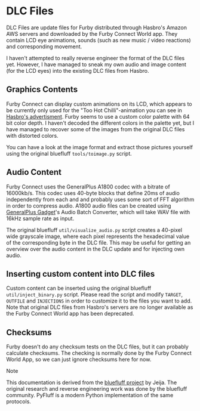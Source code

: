 # DLC Files

DLC Files are update files for Furby distributed through Hasbro's Amazon AWS servers and downloaded by the Furby Connect World app. They contain LCD eye animations, sounds (such as new music / video reactions) and corresponding movement.

I haven't attempted to really reverse engineer the format of the DLC files yet. However, I have managed to sneak my own audio and image content (for the LCD eyes) into the existing DLC files from Hasbro.

## Graphics Contents
Furby Connect can display custom animations on its LCD, which appears to be currently only used for the "Too Hot Chilli"-animation you can see in [Hasbro's advertisment](https://youtu.be/9GEAIgOgy_o?t=55). Furby seems to use a custom color palette with 64 bit color depth. I haven't decoded the different colors in the palette yet, but I have managed to recover some of the images from the original DLC files with distorted colors.

You can have a look at the image format and extract those pictures yourself using the original bluefluff `tools/toimage.py` script.

## Audio Content
Furby Connect uses the GeneralPlus A1800 codec with a bitrate of 16000kb/s. This codec uses 40-byte blocks that define 20ms of audio independently from each and and probably uses some sort of FFT algorithm in order to compress audio. A1800 audio files can be created using [GeneralPlus Gadget](http://www.generalplus.com/1LVlangLNxxSVyySNservice_n_support_d)'s Audio Batch Converter, which will take WAV file with 16kHz sample rate as input.

The original bluefluff `util/visualize_audio.py` script creates a 40-pixel wide grayscale image, where each pixel represents the hexadecimal value of the corresponding byte in the DLC file. This may be useful for getting an overview over the audio content in the DLC update and for injecting own audio.

## Inserting custom content into DLC files
Custom content can be inserted using the original bluefluff `util/inject_binary.py` script. Please read the script and modify `TARGET`, `OUTFILE` and `INJECTIONS` in order to customize it to the files you want to add. Note that original DLC files from Hasbro's servers are no longer available as the Furby Connect World app has been deprecated.

## Checksums
Furby doesn't do any checksum tests on the DLC files, but it can probably calculate checksums. The checking is normally done by the Furby Connect World App, so we can just ignore checksums here for now.


> [!NOTE]
> This documentation is derived from the [bluefluff project](https://github.com/Jeija/bluefluff) by Jeija. The original research and reverse engineering work was done by the bluefluff community. PyFluff is a modern Python implementation of the same protocols.